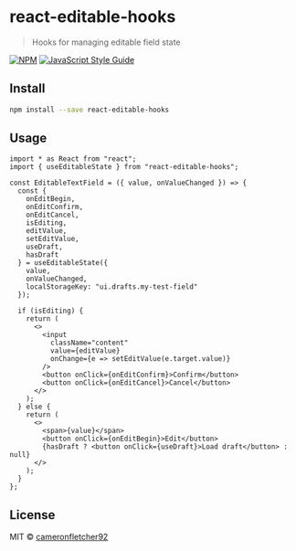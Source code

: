 # react-editable-hooks

> Hooks for managing editable field state

[![NPM](https://img.shields.io/npm/v/react-editable-hooks.svg)](https://www.npmjs.com/package/react-editable-hooks) [![JavaScript Style Guide](https://img.shields.io/badge/code_style-standard-brightgreen.svg)](https://standardjs.com)

## Install

```bash
npm install --save react-editable-hooks
```

## Usage

```tsx
import * as React from "react";
import { useEditableState } from "react-editable-hooks";

const EditableTextField = ({ value, onValueChanged }) => {
  const {
    onEditBegin,
    onEditConfirm,
    onEditCancel,
    isEditing,
    editValue,
    setEditValue,
    useDraft,
    hasDraft
  } = useEditableState({
    value,
    onValueChanged,
    localStorageKey: "ui.drafts.my-test-field"
  });

  if (isEditing) {
    return (
      <>
        <input
          className="content"
          value={editValue}
          onChange={e => setEditValue(e.target.value)}
        />
        <button onClick={onEditConfirm}>Confirm</button>
        <button onClick={onEditCancel}>Cancel</button>
      </>
    );
  } else {
    return (
      <>
        <span>{value}</span>
        <button onClick={onEditBegin}>Edit</button>
        {hasDraft ? <button onClick={useDraft}>Load draft</button> : null}
      </>
    );
  }
};
```

## License

MIT © [cameronfletcher92](https://github.com/cameronfletcher92)
